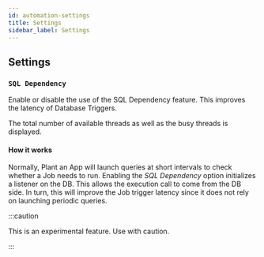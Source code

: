 ```yaml
---
id: automation-settings
title: Settings
sidebar_label: Settings
---
```


## Settings

### `SQL Dependency`
Enable or disable the use of the SQL Dependency feature. This improves the latency of Database Triggers.

The total number of available threads as well as the busy threads is displayed.

#### How it works

Normally, Plant an App will launch queries at short intervals to check whether a Job needs to run. Enabling the *SQL Dependency* option initializes a listener on the DB. This allows the execution call to come from the DB side. In turn, this will improve the Job trigger latency since it does not rely on launching periodic queries.

:::caution

This is an experimental feature. Use with caution.

:::